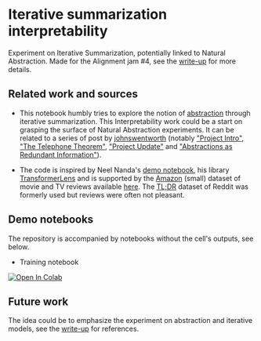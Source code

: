 # Iterative summarization interpretability

Experiment on Iterative Summarization, potentially linked to Natural Abstraction. Made for the Alignment jam #4, see the [write-up](./jam4_write-up.pdf) for more details.

## Related work and sources

* This notebook humbly tries to explore the notion of [abstraction](https://en.wikipedia.org/wiki/Abstraction) through iterative summarization. This Interpretability work could be a start on grasping the surface of Natural Abstraction experiments. It can be related to a series of post by [johnswentworth](https://www.lesswrong.com/users/johnswentworth) (notably ["Project Intro"](https://www.lesswrong.com/posts/cy3BhHrGinZCp3LXE/testing-the-natural-abstraction-hypothesis-project-intro), ["The Telephone Theorem"](https://www.lesswrong.com/posts/jJf4FrfiQdDGg7uco/the-telephone-theorem-information-at-a-distance-is-mediated), ["Project Update"](https://www.lesswrong.com/posts/dNzhdiFE398KcGDc9/testing-the-natural-abstraction-hypothesis-project-update) and ["Abstractions as Redundant Information"](https://www.lesswrong.com/posts/vvEebH5jEvxnJEvBC/abstractions-as-redundant-information)).

* The code is inspired by Neel Nanda's [demo notebook](https://colab.research.google.com/github/neelnanda-io/TransformerLens/blob/main/Main_Demo.ipynb), his library [TransformerLens](https://github.com/neelnanda-io/TransformerLens) and is supported by the [Amazon](https://nijianmo.github.io/amazon/index.html) (small) dataset of movie and TV reviews available [here](https://jmcauley.ucsd.edu/data/amazon_v2/categoryFilesSmall/Movies_and_TV_5.json.gz). The [TL;DR](https://aclanthology.org/W17-4508/) dataset of Reddit was formerly used but reviews were often not pleasant.

## Demo notebooks

The repository is accompanied by notebooks without the cell's outputs, see below.

* Training notebook

[![Open In Colab](https://colab.research.google.com/assets/colab-badge.svg)](https://colab.research.google.com/github/Xmaster6y/Iterative_summarization/blob/1-notebook-and-write-up/training_notebook.ipynb)

## Future work

The idea could be to emphasize the experiment on abstraction and iterative models, see the [write-up](./jam4_write-up.pdf) for references.
